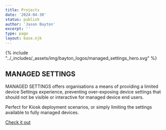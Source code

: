 ```yaml
---
title: Projects
date: '2024-04-30'
status: publish
author: 'Jason Bayton'
excerpt: ''
type: page
layout: base.njk
---
```


<div class="projects-overview">
<div class="project-image">

{% include "../_includes/_assets/img/bayton_logos/managed_settings_hero.svg" %}

</div>
<div class="project-description">

## MANAGED SETTINGS

MANAGED SETTINGS offers organisations a means of providing a limited device Settings experience, preventing over-exposing device settings that should not be visible or interactive for managed device end users.

Perfect for Kiosk deployment scenarios, or simply limiting the settings available to fully managed devices. 

<a class="button" href="managed-settings">Check it out</a>

</div>

</div>